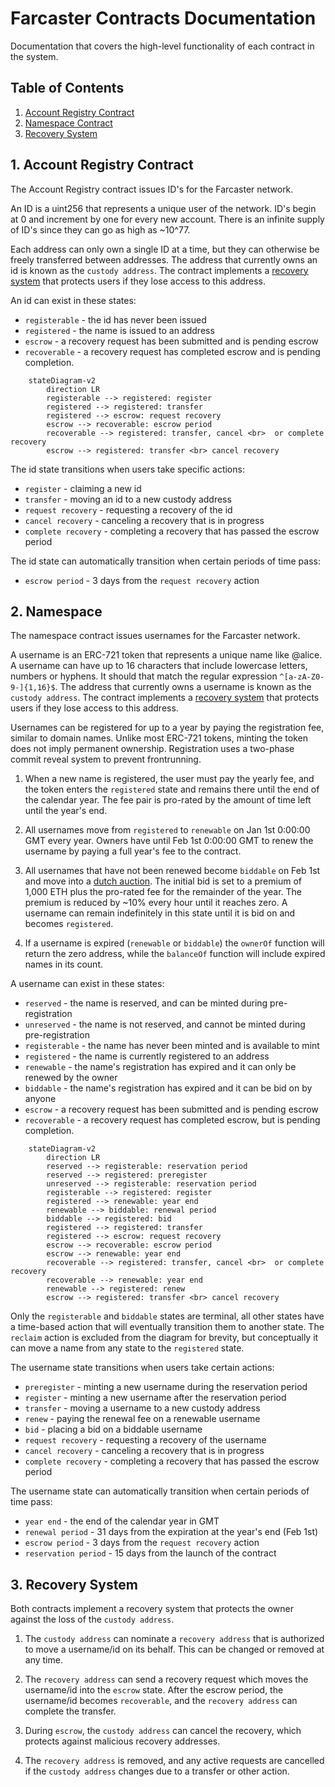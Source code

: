 # Farcaster Contracts Documentation

Documentation that covers the high-level functionality of each contract in the system.

## Table of Contents

1. [Account Registry Contract](#1-account-registry)
2. [Namespace Contract](#2-namespace)
3. [Recovery System](#3-recovery-system)

## 1. Account Registry Contract

The Account Registry contract issues ID's for the Farcaster network.

An ID is a uint256 that represents a unique user of the network. ID's begin at 0 and increment by one for every new account. There is an infinite supply of ID's since they can go as high as ~10^77.

Each address can only own a single ID at a time, but they can otherwise be freely transferred between addresses. The address that currently owns an id is known as the `custody address`. The contract implements a [recovery system](#3-recovery-system) that protects users if they lose access to this address.

An id can exist in these states:

- `registerable` - the id has never been issued
- `registered` - the name is issued to an address
- `escrow` - a recovery request has been submitted and is pending escrow
- `recoverable` - a recovery request has completed escrow and is pending completion.

```mermaid
    stateDiagram-v2
        direction LR
        registerable --> registered: register
        registered --> registered: transfer
        registered --> escrow: request recovery
        escrow --> recoverable: escrow period
        recoverable --> registered: transfer, cancel <br>  or complete recovery
        escrow --> registered: transfer <br> cancel recovery
```

The id state transitions when users take specific actions:

- `register` - claiming a new id
- `transfer` - moving an id to a new custody address
- `request recovery` - requesting a recovery of the id
- `cancel recovery` - canceling a recovery that is in progress
- `complete recovery` - completing a recovery that has passed the escrow period

The id state can automatically transition when certain periods of time pass:

- `escrow period` - 3 days from the `request recovery` action

## 2. Namespace

The namespace contract issues usernames for the Farcaster network.

A username is an ERC-721 token that represents a unique name like @alice. A username can have up to 16 characters that include lowercase letters, numbers or hyphens. It should that match the regular expression `^[a-zA-Z0-9-]{1,16}$`. The address that currently owns a username is known as the `custody address`. The contract implements a [recovery system](#3-recovery-system) that protects users if they lose access to this address.

Usernames can be registered for up to a year by paying the registration fee, similar to domain names. Unlike most ERC-721 tokens, minting the token does not imply permanent ownership. Registration uses a two-phase commit reveal system to prevent frontrunning.

1. When a new name is registered, the user must pay the yearly fee, and the token enters the `registered` state and remains there until the end of the calendar year. The fee pair is pro-rated by the amount of time left until the year's end.

2. All usernames move from `registered` to `renewable` on Jan 1st 0:00:00 GMT every year. Owners have until Feb 1st 0:00:00 GMT to renew the username by paying a full year's fee to the contract.

3. All usernames that have not been renewed become `biddable` on Feb 1st and move into a [dutch auction](https://en.wikipedia.org/wiki/Dutch_auction). The initial bid is set to a premium of 1,000 ETH plus the pro-rated fee for the remainder of the year. The premium is reduced by ~10% every hour until it reaches zero. A username can remain indefinitely in this state until it is bid on and becomes `registered`.

4. If a username is expired (`renewable` or `biddable`) the `ownerOf` function will return the zero address, while the `balanceOf` function will include expired names in its count.

A username can exist in these states:

- `reserved` - the name is reserved, and can be minted during pre-registration
- `unreserved` - the name is not reserved, and cannot be minted during pre-registration
- `registerable` - the name has never been minted and is available to mint
- `registered` - the name is currently registered to an address
- `renewable` - the name's registration has expired and it can only be renewed by the owner
- `biddable` - the name's registration has expired and it can be bid on by anyone
- `escrow` - a recovery request has been submitted and is pending escrow
- `recoverable` - a recovery request has completed escrow, but is pending completion.

```mermaid
    stateDiagram-v2
        direction LR
        reserved --> registerable: reservation period
        reserved --> registered: preregister
        unreserved --> registerable: reservation period
        registerable --> registered: register
        registered --> renewable: year end
        renewable --> biddable: renewal period
        biddable --> registered: bid
        registered --> registered: transfer
        registered --> escrow: request recovery
        escrow --> recoverable: escrow period
        escrow --> renewable: year end
        recoverable --> registered: transfer, cancel <br>  or complete recovery
        recoverable --> renewable: year end
        renewable --> registered: renew
        escrow --> registered: transfer <br> cancel recovery
```

Only the `registerable` and `biddable` states are terminal, all other states have a time-based action that will eventually transition them to another state. The `reclaim` action is excluded from the diagram for brevity, but conceptually it can move a name from any state to the `registered` state.

The username state transitions when users take certain actions:

- `preregister` - minting a new username during the reservation period
- `register` - minting a new username after the reservation period
- `transfer` - moving a username to a new custody address
- `renew` - paying the renewal fee on a renewable username
- `bid` - placing a bid on a biddable username
- `request recovery` - requesting a recovery of the username
- `cancel recovery` - canceling a recovery that is in progress
- `complete recovery` - completing a recovery that has passed the escrow period

The username state can automatically transition when certain periods of time pass:

- `year end` - the end of the calendar year in GMT
- `renewal period` - 31 days from the expiration at the year's end (Feb 1st)
- `escrow period` - 3 days from the `request recovery` action
- `reservation period` - 15 days from the launch of the contract

## 3. Recovery System

Both contracts implement a recovery system that protects the owner against the loss of the `custody address`.

1. The `custody address` can nominate a `recovery address` that is authorized to move a username/id on its behalf. This can be changed or removed at any time.

2. The `recovery address` can send a recovery request which moves the username/id into the `escrow` state. After the escrow period, the username/id becomes `recoverable`, and the `recovery address` can complete the transfer.

3. During `escrow`, the `custody address` can cancel the recovery, which protects against malicious recovery addresses.

4. The `recovery address` is removed, and any active requests are cancelled if the `custody address` changes due to a transfer or other action.
